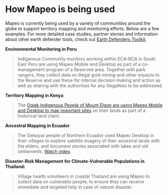 # How Mapeo is being used

Mapeo is currently being used by a variety of communities around the globe to support territory mapping and monitoring efforts. Below are a few examples. For more detailed case studies, partner stories and information about other earth defender tools, check out [Earth Defenders Toolkit](https://www.earthdefenderstoolkit.com/).

**Environmental Monitoring in Peru**

> Indigenous Community monitors working within ECA-RCA in South East Peru are using Mapeo Mobile and Desktop as part of a co-management program of a Reserved area. Together with park rangers, they collect data on illegal gold mining and other impacts to the Reserve and use these for internal decision making and action as well as sharing with the authorities for any illegalities to be addressed.

**Territory Mapping in Kenya**

> The [Ogiek Indigenous People of Mount Elgon are using Mapeo Mobile and Desktop to map important sites](https://www.digital-democracy.org/blog/mapping-ogiek-ancestral-lands-in-kenya-using-mapeo-during-a-pandemic/) on their lands as part of a historical land claim.

**Ancestral Mapping in Ecuador**

> The Siekopai people of Northern Ecuador used Mapeo Desktop in their villages to explore satellite imagery of their ancestral lands with the elders, and document stories associated with lakes and old settlements. [Watch video](https://vimeo.com/175900565).

**Disaster-Risk Management for Climate-Vulnerable Populations in Thailand:**

> Village health volunteers in coastal Thailand are using Mapeo to collect data on vulnerable people, to ensure they can receive immediate and targeted help in case of natural disaster.



